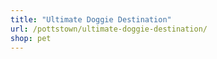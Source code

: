 ```yaml
---
title: "Ultimate Doggie Destination"
url: /pottstown/ultimate-doggie-destination/
shop: pet
---
```


